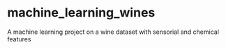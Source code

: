 # machine_learning_wines
A machine learning project on a wine dataset with sensorial and chemical features
